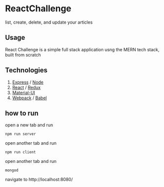 # ReactChallenge

list, create, delete, and update your articles

## Usage

React Challenge is a simple full stack application usng the MERN tech stack, built from scratch

## Technologies
  1. [Express](https://expressjs.com/) / [Node](https://nodejs.org/en/n)
  1. [React](https://facebook.github.io/react/) / [Redux](http://redux.js.org/)
  1. [Material-UI](http://www.material-ui.com/#/)
  1. [Webpack](https://webpack.github.io/) / [Babel](https://babeljs.io/)

## how to run

open a new tab and run

```
npm run server
```

open another tab and run

```
npm run client
```

open another tab and run 
```
mongod
```

navigate to http://localhost:8080/